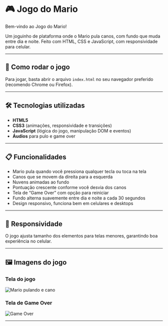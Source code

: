 # 🎮 Jogo do Mario

Bem-vindo ao Jogo do Mario!

Um joguinho de plataforma onde o Mario pula canos, com fundo que muda entre dia e noite. Feito com HTML, CSS e JavaScript, com responsividade para celular.

---

## 🔗 Como rodar o jogo

Para jogar, basta abrir o arquivo `index.html` no seu navegador preferido (recomendo Chrome ou Firefox).

---

## 🛠 Tecnologias utilizadas

- **HTML5**  
- **CSS3** (animações, responsividade e transições)  
- **JavaScript** (lógica do jogo, manipulação DOM e eventos)  
- **Áudios** para pulo e game over

---

## 📋 Funcionalidades

- Mario pula quando você pressiona qualquer tecla ou toca na tela  
- Canos que se movem da direita para a esquerda  
- Nuvens animadas ao fundo  
- Pontuação crescente conforme você desvia dos canos  
- Tela de “Game Over” com opção para reiniciar  
- Fundo alterna suavemente entre dia e noite a cada 30 segundos  
- Design responsivo, funciona bem em celulares e desktops

---

## 📱 Responsividade

O jogo ajusta tamanho dos elementos para telas menores, garantindo boa experiência no celular.

---

## 🖼️ Imagens do jogo

### Tela do jogo

![Mario pulando e cano](./imagens/screenshot1.png)

### Tela de Game Over

![Game Over](./imagens/screenshot2.png)

---


